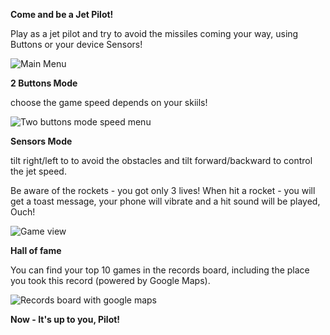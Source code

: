 **Come and be a Jet Pilot!**

Play as a jet pilot and try to avoid the missiles coming your way, using Buttons or your device Sensors!

![Main Menu](https://github.com/YakirKashani/Jet-Pilot/assets/159617648/d6d92755-5939-4be0-815e-c574667d1564)

**2 Buttons Mode**

choose the game speed depends on your skiils! 

![Two buttons mode speed menu](https://github.com/YakirKashani/Jet-Pilot/assets/159617648/e0b2fcb0-d55e-4c61-a8cf-5c62201e8b3d)

**Sensors Mode**

tilt right/left to to avoid the obstacles and tilt forward/backward to control the jet speed.

Be aware of the rockets - you got only 3 lives! When hit a rocket - you will get a toast message, your phone will vibrate and a hit sound will be played, Ouch!

![Game view](https://github.com/YakirKashani/Jet-Pilot/assets/159617648/940d879a-d782-43a6-9782-c480c9fccb18)

**Hall of fame**

You can find your top 10 games in the records board, including the place you took this record (powered by Google Maps).

![Records board with google maps](https://github.com/YakirKashani/Jet-Pilot/assets/159617648/94cb483d-a317-4ed7-8a56-a4f8b7aa8ca0)

**Now - It's up to you, Pilot!**
